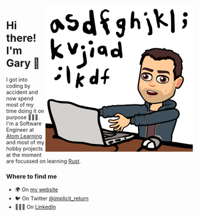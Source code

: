 <img align="right" src="https://github.com/hollg/hollg/blob/master/code_zombie.png" />

# Hi there! I'm Gary 👋
I got into coding by accident and now spend most of my time doing it on purpose 👨🏻‍💻. I'm a Software Engineer at [Atom Learning](https://atomlearning.co.uk) and most of my hobby projects at the moment are focussed on learning [Rust](https://www.rust-lang.org/).

### Where to find me
- 🌍 On [my website](https://garyhol.land)
- 🐦 On Twitter [@implicit_return](https://twitter.com/implicit_return)
- 👨🏻‍💼 On [LinkedIn](https://www.linkedin.com/in/gary-holland/)
